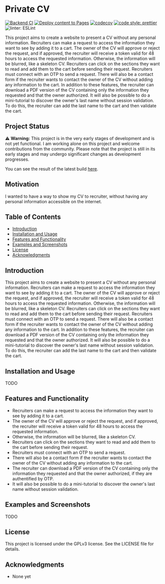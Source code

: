 # Private CV

[![Backend CI](https://github.com/levg34/private-cv/actions/workflows/backend.yml/badge.svg)](https://github.com/levg34/private-cv/actions/workflows/backend.yml)
[![Deploy content to Pages](https://github.com/levg34/private-cv/actions/workflows/pages.yml/badge.svg)](https://github.com/levg34/private-cv/actions/workflows/pages.yml)
[![codecov](https://codecov.io/gh/levg34/private-cv/graph/badge.svg?token=PNDT8I3M72)](https://codecov.io/gh/levg34/private-cv)
[![code style: prettier](https://img.shields.io/badge/code_style-prettier-ff69b4.svg?style=flat-square)](https://github.com/prettier/prettier)
![linter: ESLint](https://img.shields.io/badge/linter-ESLint-purple?logo=ESLint)

This project aims to create a website to present a CV without any personal information. Recruiters can make a request to access the information they want to see by adding it to a cart. The owner of the CV will approve or reject the request, and if approved, the recruiter will receive a token valid for 48 hours to access the requested information. Otherwise, the information will be blurred, like a skeleton CV. Recruiters can click on the sections they want to read and add them to the cart before sending their request. Recruiters must connect with an OTP to send a request. There will also be a contact form if the recruiter wants to contact the owner of the CV without adding any information to the cart. In addition to these features, the recruiter can download a PDF version of the CV containing only the information they requested and that the owner authorized. It will also be possible to do a mini-tutorial to discover the owner's last name without session validation. To do this, the recruiter can add the last name to the cart and then validate the cart.

## Project Status

⚠️ **Warning:** This project is in the very early stages of development and is not yet functional. I am working alone on this project and welcome contributions from the community. Please note that the project is still in its early stages and may undergo significant changes as development progresses.

You can see the result of the latest build [here](https://levg34.github.io/private-cv/).

## Motivation

I wanted to have a way to show my CV to recruiter, without having any personal information accessible on the internet.

## Table of Contents

- [Introduction](#introduction)
- [Installation and Usage](#installation-and-usage)
- [Features and Functionality](#features-and-functionality)
- [Examples and Screenshots](#examples-and-screenshots)
- [License](#license)
- [Acknowledgments](#acknowledgments)

## Introduction

This project aims to create a website to present a CV without any personal information. Recruiters can make a request to access the information they want to see by adding it to a cart. The owner of the CV will approve or reject the request, and if approved, the recruiter will receive a token valid for 48 hours to access the requested information. Otherwise, the information will be blurred, like a skeleton CV. Recruiters can click on the sections they want to read and add them to the cart before sending their request. Recruiters must connect with an OTP to send a request. There will also be a contact form if the recruiter wants to contact the owner of the CV without adding any information to the cart. In addition to these features, the recruiter can download a PDF version of the CV containing only the information they requested and that the owner authorized. It will also be possible to do a mini-tutorial to discover the owner's last name without session validation. To do this, the recruiter can add the last name to the cart and then validate the cart.

## Installation and Usage

TODO

## Features and Functionality

- Recruiters can make a request to access the information they want to see by adding it to a cart.
- The owner of the CV will approve or reject the request, and if approved, the recruiter will receive a token valid for 48 hours to access the requested information.
- Otherwise, the information will be blurred, like a skeleton CV.
- Recruiters can click on the sections they want to read and add them to the cart before sending their request.
- Recruiters must connect with an OTP to send a request.
- There will also be a contact form if the recruiter wants to contact the owner of the CV without adding any information to the cart.
- The recruiter can download a PDF version of the CV containing only the information they requested and that the owner authorized, if they are authentified by OTP.
- It will also be possible to do a mini-tutorial to discover the owner's last name without session validation.

## Examples and Screenshots

TODO

## License

This project is licensed under the GPLv3 license. See the LICENSE file for details.

## Acknowledgments

- None yet

